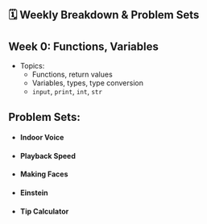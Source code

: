 ## 🗓️ Weekly Breakdown & Problem Sets

## Week 0: Functions, Variables
- Topics:
  - Functions, return values
  - Variables, types, type conversion
  - `input`, `print`, `int`, `str`

##  Problem Sets:
- ####  Indoor Voice
- ####  Playback Speed
- ####  Making Faces
- ####  Einstein
- ####  Tip Calculator
